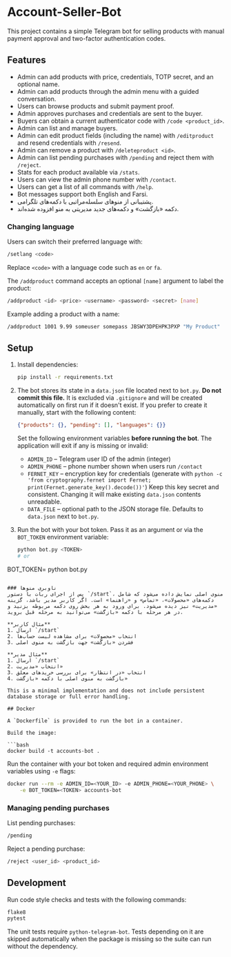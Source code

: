 # Account-Seller-Bot

This project contains a simple Telegram bot for selling products with manual payment approval and two-factor authentication codes.

## Features
- Admin can add products with price, credentials, TOTP secret, and an optional name.
- Admin can add products through the admin menu with a guided conversation.
- Users can browse products and submit payment proof.
- Admin approves purchases and credentials are sent to the buyer.
- Buyers can obtain a current authenticator code with `/code <product_id>`.
- Admin can list and manage buyers.
- Admin can edit product fields (including the name) with `/editproduct` and resend credentials with `/resend`.
- Admin can remove a product with `/deleteproduct <id>`.
- Admin can list pending purchases with `/pending` and reject them with `/reject`.
- Stats for each product available via `/stats`.
- Users can view the admin phone number with `/contact`.
- Users can get a list of all commands with `/help`.
- Bot messages support both English and Farsi.
- پشتیبانی از منوهای سلسله‌مراتبی با دکمه‌های تلگرامی.
- دکمه «بازگشت» و دکمه‌های جدید مدیریتی به منو افزوده شده‌اند.

### Changing language
Users can switch their preferred language with:

```bash
/setlang <code>
```

Replace `<code>` with a language code such as `en` or `fa`.

The `/addproduct` command accepts an optional `[name]` argument to label the product:

```bash
/addproduct <id> <price> <username> <password> <secret> [name]
```

Example adding a product with a name:

```bash
/addproduct 1001 9.99 someuser somepass JBSWY3DPEHPK3PXP "My Product"
```

## Setup
1. Install dependencies:
   ```bash
   pip install -r requirements.txt
   ```
2. The bot stores its state in a `data.json` file located next to `bot.py`.
   **Do not commit this file.** It is excluded via `.gitignore` and will be
   created automatically on first run if it doesn't exist.
   If you prefer to create it manually, start with the following content:

   ```json
   {"products": {}, "pending": [], "languages": {}}
   ```

   Set the following environment variables **before running the bot**. The
   application will exit if any is missing or invalid:
   - `ADMIN_ID` – Telegram user ID of the admin (integer)
   - `ADMIN_PHONE` – phone number shown when users run `/contact`
   - `FERNET_KEY` – encryption key for credentials (generate with
     `python -c 'from cryptography.fernet import Fernet; print(Fernet.generate_key().decode())'`)
   Keep this key secret and consistent. Changing it will make existing
   `data.json` contents unreadable.
   - `DATA_FILE` – optional path to the JSON storage file. Defaults to
     `data.json` next to `bot.py`.
3. Run the bot with your bot token. Pass it as an argument or via the
   `BOT_TOKEN` environment variable:
   ```bash
   python bot.py <TOKEN>
   # or
BOT_TOKEN=<TOKEN> python bot.py
```

### ناوبری منوها
پس از اجرای ربات با دستور `/start`، منوی اصلی نمایش داده می‌شود که شامل دکمه‌های «محصولات»، «تماس» و «راهنما» است. اگر کاربر مدیر باشد، گزینه «مدیریت» نیز دیده می‌شود. برای ورود به هر بخش روی دکمه مربوطه بزنید و در هر مرحله با دکمه «بازگشت» می‌توانید به مرحله قبل بروید.

**مثال کاربر**
1. ارسال `/start`
2. انتخاب «محصولات» برای مشاهده لیست حساب‌ها
3. فشردن «بازگشت» جهت بازگشت به منوی اصلی

**مثال مدیر**
1. ارسال `/start`
2. انتخاب «مدیریت»
3. انتخاب «در انتظار» برای بررسی خریدهای معلق
4. بازگشت به منوی اصلی با دکمه «بازگشت»

This is a minimal implementation and does not include persistent database storage or full error handling.

## Docker

A `Dockerfile` is provided to run the bot in a container.

Build the image:

```bash
docker build -t accounts-bot .
```

Run the container with your bot token and required admin environment variables
using `-e` flags:

```bash
docker run --rm -e ADMIN_ID=<YOUR_ID> -e ADMIN_PHONE=<YOUR_PHONE> \
    -e BOT_TOKEN=<TOKEN> accounts-bot
```

### Managing pending purchases

List pending purchases:

```bash
/pending
```

Reject a pending purchase:

```bash
/reject <user_id> <product_id>
```

## Development
Run code style checks and tests with the following commands:

```bash
flake8
pytest
```
The unit tests require `python-telegram-bot`. Tests depending on it are skipped
automatically when the package is missing so the suite can run without the
dependency.

